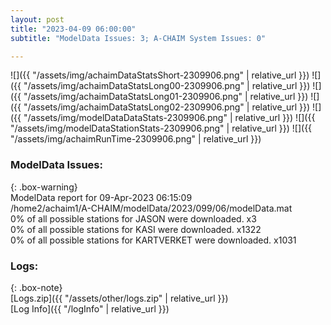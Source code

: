 ```yaml
---
layout: post
title: "2023-04-09 06:00:00"
subtitle: "ModelData Issues: 3; A-CHAIM System Issues: 0"

---
```


![]({{ "/assets/img/achaimDataStatsShort-2309906.png" | relative_url }})
![]({{ "/assets/img/achaimDataStatsLong00-2309906.png" | relative_url }})
![]({{ "/assets/img/achaimDataStatsLong01-2309906.png" | relative_url }})
![]({{ "/assets/img/achaimDataStatsLong02-2309906.png" | relative_url }})
![]({{ "/assets/img/modelDataDataStats-2309906.png" | relative_url }})
![]({{ "/assets/img/modelDataStationStats-2309906.png" | relative_url }})
![]({{ "/assets/img/achaimRunTime-2309906.png" | relative_url }})


### ModelData Issues:  
  
{: .box-warning}  
 ModelData report for 09-Apr-2023 06:15:09   
 /home2/achaim1/A-CHAIM/modelData/2023/099/06/modelData.mat   
 0% of all possible stations for JASON were downloaded. x3   
 0% of all possible stations for KASI were downloaded. x1322   
 0% of all possible stations for KARTVERKET were downloaded. x1031   
  


### Logs:  
  
{: .box-note}  
[Logs.zip]({{ "/assets/other/logs.zip" | relative_url }})  
[Log Info]({{ "/logInfo" | relative_url }})  
